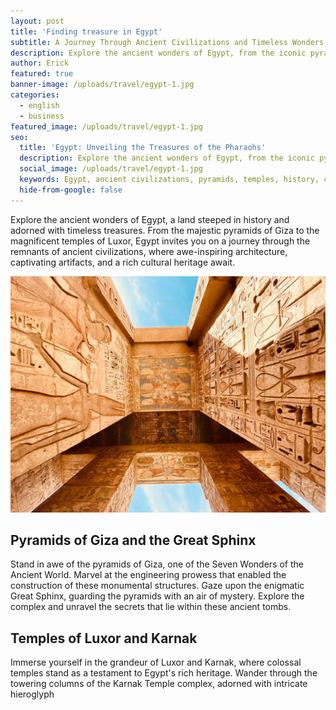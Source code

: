 ```yaml
---
layout: post
title: 'Finding treasure in Egypt'
subtitle: A Journey Through Ancient Civilizations and Timeless Wonders
description: Explore the ancient wonders of Egypt, from the iconic pyramids of Giza to the magnificent temples of Luxor, and uncover the rich history and cultural treasures of this timeless land.
author: Erick
featured: true
banner-image: /uploads/travel/egypt-1.jpg
categories:
  - english
  - business
featured_image: /uploads/travel/egypt-1.jpg
seo:
  title: 'Egypt: Unveiling the Treasures of the Pharaohs'
  description: Explore the ancient wonders of Egypt, from the iconic pyramids of Giza to the magnificent temples of Luxor, and uncover the rich history and cultural treasures of this timeless land.
  social_image: /uploads/travel/egypt-1.jpg
  keywords: Egypt, ancient civilizations, pyramids, temples, history, cultural treasures
  hide-from-google: false
---
```


Explore the ancient wonders of Egypt, a land steeped in history and adorned with timeless treasures. From the majestic pyramids of Giza to the magnificent temples of Luxor, Egypt invites you on a journey through the remnants of ancient civilizations, where awe-inspiring architecture, captivating artifacts, and a rich cultural heritage await.

![Egypt](/uploads/travel/egypt-2.jpg)

## Pyramids of Giza and the Great Sphinx

Stand in awe of the pyramids of Giza, one of the Seven Wonders of the Ancient World. Marvel at the engineering prowess that enabled the construction of these monumental structures. Gaze upon the enigmatic Great Sphinx, guarding the pyramids with an air of mystery. Explore the complex and unravel the secrets that lie within these ancient tombs.

## Temples of Luxor and Karnak

Immerse yourself in the grandeur of Luxor and Karnak, where colossal temples stand as a testament to Egypt's rich heritage. Wander through the towering columns of the Karnak Temple complex, adorned with intricate hieroglyph
